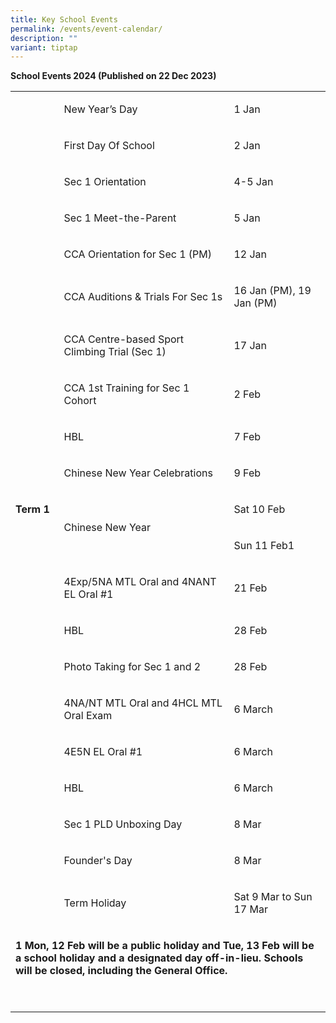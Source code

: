 ```yaml
---
title: Key School Events
permalink: /events/event-calendar/
description: ""
variant: tiptap
---
```

<p><strong>School Events 2024 (Published on 22 Dec 2023)</strong></p><p></p><table><tbody><tr><td rowspan="21" colspan="1"><p><strong>Term 1</strong></p></td><td rowspan="1" colspan="1"><p>New Year’s Day</p></td><td rowspan="1" colspan="1"><p>1 Jan</p></td></tr><tr><td rowspan="1" colspan="1"><p>First Day Of School</p></td><td rowspan="1" colspan="1"><p>2 Jan</p></td></tr><tr><td rowspan="1" colspan="1"><p>Sec 1 Orientation</p></td><td rowspan="1" colspan="1"><p>4-5 Jan</p></td></tr><tr><td rowspan="1" colspan="1"><p>Sec 1 Meet-the-Parent</p></td><td rowspan="1" colspan="1"><p>5 Jan</p></td></tr><tr><td rowspan="1" colspan="1"><p>CCA Orientation for Sec 1 (PM)</p></td><td rowspan="1" colspan="1"><p>12 Jan</p></td></tr><tr><td rowspan="1" colspan="1"><p>CCA Auditions &amp; Trials For Sec 1s</p></td><td rowspan="1" colspan="1"><p>16 Jan (PM), 19 Jan (PM)</p></td></tr><tr><td rowspan="1" colspan="1"><p>CCA Centre-based Sport Climbing Trial (Sec 1)</p></td><td rowspan="1" colspan="1"><p>17 Jan</p></td></tr><tr><td rowspan="1" colspan="1"><p>CCA 1st Training for Sec 1 Cohort</p></td><td rowspan="1" colspan="1"><p>2 Feb</p></td></tr><tr><td rowspan="1" colspan="1"><p>HBL</p></td><td rowspan="1" colspan="1"><p>7 Feb</p></td></tr><tr><td rowspan="1" colspan="1"><p>Chinese New Year Celebrations</p></td><td rowspan="1" colspan="1"><p>9 Feb</p></td></tr><tr><td rowspan="2" colspan="1"><p>Chinese New Year</p></td><td rowspan="1" colspan="1"><p>Sat 10 Feb</p></td></tr><tr><td rowspan="1" colspan="1"><p>Sun 11 Feb1</p></td></tr><tr><td rowspan="1" colspan="1"><p>4Exp/5NA MTL Oral and 4NANT EL Oral #1</p></td><td rowspan="1" colspan="1"><p>21 Feb</p></td></tr><tr><td rowspan="1" colspan="1"><p>HBL</p></td><td rowspan="1" colspan="1"><p>28 Feb</p></td></tr><tr><td rowspan="1" colspan="1"><p>Photo Taking for Sec 1 and 2</p></td><td rowspan="1" colspan="1"><p>28 Feb</p></td></tr><tr><td rowspan="1" colspan="1"><p>4NA/NT MTL Oral and 4HCL MTL Oral Exam</p></td><td rowspan="1" colspan="1"><p>6 March</p></td></tr><tr><td rowspan="1" colspan="1"><p>4E5N EL Oral #1</p></td><td rowspan="1" colspan="1"><p>6 March</p></td></tr><tr><td rowspan="1" colspan="1"><p>HBL</p></td><td rowspan="1" colspan="1"><p>6 March</p></td></tr><tr><td rowspan="1" colspan="1"><p>Sec 1 PLD Unboxing Day</p></td><td rowspan="1" colspan="1"><p>8 Mar</p></td></tr><tr><td rowspan="1" colspan="1"><p>Founder's Day</p></td><td rowspan="1" colspan="1"><p>8 Mar</p></td></tr><tr><td rowspan="1" colspan="1"><p>Term Holiday</p></td><td rowspan="1" colspan="1"><p>Sat 9 Mar to Sun 17 Mar</p></td></tr><tr><td rowspan="1" colspan="3"><p><strong>1 Mon, 12 Feb will be a public holiday and Tue, 13 Feb will be a school holiday and a designated day off-in-lieu. Schools will be closed, including the General Office.</strong></p><p><strong>&nbsp;</strong></p></td></tr></tbody></table><p><strong>&nbsp;</strong></p>